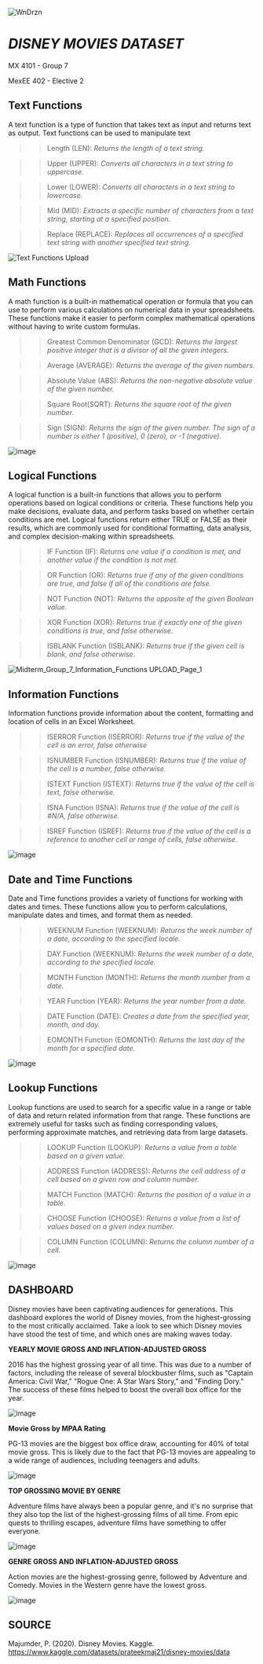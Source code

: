   ![WnDrzn](https://github.com/renseeel/MX-4101-Group-7_Midterm_Disney_Movies_Dataset/assets/92082602/204a3d53-6b5b-4a46-b0c5-c8ee987652de)

# *DISNEY MOVIES DATASET*
MX 4101 - Group 7

MexEE 402 - Elective 2 

## Text Functions
A text function is a type of function that takes text as input and returns text as output. Text functions can be used to manipulate text 

>>Length (LEN): *Returns the length of a text string.*

>>Upper (UPPER): *Converts all characters in a text string to uppercase.*

>>Lower (LOWER): *Converts all characters in a text string to lowercase.*

>>Mid (MID): *Extracts a specific number of characters from a text string, starting at a specified position.*

>>Replace (REPLACE): *Replaces all occurrences of a specified text string with another specified text string.*

![Text Functions Upload](https://github.com/renseeel/MX-4101-Group-7_Midterm_Disney_Movies_Dataset/assets/92082602/75fcde06-a7b5-4b27-8ce0-7e57a32fe75b)


## Math Functions
A math function is a built-in mathematical operation or formula that you can use to perform various calculations on numerical data in your spreadsheets. These functions make it easier to perform complex mathematical operations without having to write custom formulas. 

>>Greatest Common Denominator (GCD): *Returns the largest positive integer that is a divisor of all the given integers.*

>>Average (AVERAGE): *Returns the average of the given numbers.*

>>Absolute Value (ABS): *Returns the non-negative absolute value of the given number.*

>>Square Root(SQRT): *Returns the square root of the given number.*

>>Sign (SIGN): *Returns the sign of the given number. The sign of a number is either 1 (positive), 0 (zero), or -1 (negative).*

![image](https://github.com/renseeel/MX-4101-Group-7_Midterm_Disney_Movies_Dataset/assets/143622288/7c4dd26f-f2e9-49c0-8df9-9bed16f884fb)


## Logical Functions
A logical function is a built-in functions that allows you to perform operations based on logical conditions or criteria. These functions help you make decisions, evaluate data, and perform tasks based on whether certain conditions are met. Logical functions return either TRUE or FALSE as their results, which are commonly used for conditional formatting, data analysis, and complex decision-making within spreadsheets. 

>>IF Function (IF): *Returns one value if a condition is met, and another value if the condition is not met.*

>>OR Function (OR): *Returns true if any of the given conditions are true, and false if all of the conditions are false.*

>>NOT Function (NOT): *Returns the opposite of the given Boolean value.* 

>>XOR Function (XOR): *Returns true if exactly one of the given conditions is true, and false otherwise.*

>>ISBLANK Function (ISBLANK): *Returns true if the given cell is blank, and false otherwise.*

![Midterm_Group_7_Information_Functions UPLOAD_Page_1](https://github.com/renseeel/MX-4101-Group-7_Midterm_Disney_Movies_Dataset/assets/92082602/7276cbe2-dde3-4e77-b36d-9c671c1d978d)


## Information Functions
Information functions provide information about the content, formatting and location of cells in an Excel Worksheet.

>>ISERROR Function (ISERROR): *Returns true if the value of the cell is an error, false otherwise*

>>ISNUMBER Function (ISNUMBER): *Returns true if the value of the cell is a number, false otherwise.*

>>ISTEXT Function (ISTEXT): *Returns true if the value of the cell is text, false otherwise.*

>>ISNA Function (ISNA): *Returns true if the value of the cell is #N/A, false otherwise.*

>>ISREF Function (ISREF): *Returns true if the value of the cell is a reference to another cell or range of cells, false otherwise.*

![image](https://github.com/renseeel/MX-4101-Group-7_Midterm_Disney_Movies_Dataset/assets/143622288/a227bc80-8a11-4234-8b0c-c5877df4e2fc)


## Date and Time Functions
Date and Time functions provides a variety of functions for working with dates and times. These functions allow you to perform calculations, manipulate dates and times, and format them as needed. 
 
 >>WEEKNUM Function (WEEKNUM): *Returns the week number of a date, according to the specified locale.*

>>DAY Function (WEEKNUM): *Returns the week number of a date, according to the specified locale.*

>>MONTH Function (MONTH): *Returns the month number from a date.*

>>YEAR Function (YEAR): *Returns the year number from a date.*

>>DATE Function (DATE): *Creates a date from the specified year, month, and day.*

>>EOMONTH Function (EOMONTH): *Returns the last day of the month for a specified date.*

![image](https://github.com/renseeel/MX-4101-Group-7_Midterm_Disney_Movies_Dataset/assets/143622288/4b6e316d-2d63-4924-931e-68f6400a972b)


## Lookup Functions
Lookup functions are used to search for a specific value in a range or table of data and return related information from that range. These functions are extremely useful for tasks such as finding corresponding values, performing approximate matches, and retrieving data from large datasets.

>>LOOKUP Function (LOOKUP): *Returns a value from a table based on a given value.*

>>ADDRESS Function (ADDRESS): *Returns the cell address of a cell based on a given row and column number.*

>>MATCH Function (MATCH): *Returns the position of a value in a table.*

>>CHOOSE Function (CHOOSE): *Returns a value from a list of values based on a given index number.*

>>COLUMN Function (COLUMN): *Returns the column number of a cell.*

![image](https://github.com/renseeel/MX-4101-Group-7_Midterm_Disney_Movies_Dataset/assets/143622288/7ac21598-f2be-4a0b-a267-fc863305720d)


## DASHBOARD

Disney movies have been captivating audiences for generations. This dashboard explores the world of Disney movies, from the highest-grossing to the most critically acclaimed. Take a look to see which Disney movies have stood the test of time, and which ones are making waves today.

**YEARLY MOVIE GROSS AND INFLATION-ADJUSTED GROSS**

2016 has the highest grossing year of all time. This was due to a number of factors, including the release of several blockbuster films, such as "Captain America: Civil War," "Rogue One: A Star Wars Story," and "Finding Dory." The success of these films helped to boost the overall box office for the year.

![image](https://github.com/renseeel/MX-4101-Group-7_Midterm_Disney_Movies_Dataset/assets/143622288/f058081e-24f9-4ad5-bcf2-4b3af2ea8f44)


**Movie Gross by MPAA Rating**

PG-13 movies are the biggest box office draw, accounting for 40% of total movie gross. This is likely due to the fact that PG-13 movies are appealing to a wide range of audiences, including teenagers and adults.

![image](https://github.com/renseeel/MX-4101-Group-7_Midterm_Disney_Movies_Dataset/assets/143622288/7821f13b-5c6f-4195-b9ab-5b054c5c6b51)

**TOP GROSSING MOVIE BY GENRE**

Adventure films have always been a popular genre, and it's no surprise that they also top the list of the highest-grossing films of all time. From epic quests to thrilling escapes, adventure films have something to offer everyone.

![image](https://github.com/renseeel/MX-4101-Group-7_Midterm_Disney_Movies_Dataset/assets/143622288/55dd19f5-31fc-4845-9acc-5ab702d97384)

**GENRE GROSS  AND INFLATION-ADJUSTED GROSS**

Action movies are the highest-grossing genre, followed by Adventure and Comedy. Movies in the Western genre have the lowest gross.

![image](https://github.com/renseeel/MX-4101-Group-7_Midterm_Disney_Movies_Dataset/assets/143622288/1c277308-c601-4698-8679-3d777d86908f)


## SOURCE

Majumder, P. (2020). Disney Movies. Kaggle. https://www.kaggle.com/datasets/prateekmaj21/disney-movies/data

